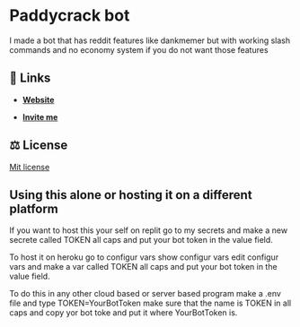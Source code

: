 # Paddycrack bot
I made a bot that has reddit features like dankmemer but with working slash commands and no economy system if you do not want those features

## 🔗 Links
 - **[Website](https://paddycrack.com)**
 
 - **[Invite me](https://discord.com/api/oauth2/authorize?client_id=916743866915389542&amp;permissions=8&amp;scope=applications.commands%20bot)**
 
 ## ⚖️ License
 [Mit license](https://github.com/paddywhack05/botthing/blob/main/LICENSE)
 
 ## Using this alone or hosting it on a different platform
 If you want to host this your self on replit go to my secrets and make a new secrete called TOKEN all caps and put your bot token in the value field.
 
 To host it on heroku go to configur vars show configur vars edit configur vars and make a var called TOKEN all caps and put your bot token in the value field.
 
 To do this in any other cloud based or server based program make a .env file and type TOKEN=YourBotToken make sure that the name is TOKEN in all caps and copy yor bot toke and put it where YourBotToken is.
